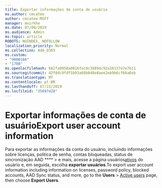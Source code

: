 ```yaml
---
title: Exportar informações de conta de usuário
ms.author: cmcatee
author: cmcatee-MSFT
manager: mnirkhe
ms.date: 07/09/2019
ms.audience: Admin
ms.topic: article
ROBOTS: NOINDEX, NOFOLLOW
localization_priority: Normal
ms.collection: Adm_O365
ms.custom:
- "9000166"
- "1700"
ms.openlocfilehash: 682fa0950a0816fec0c3989dc92a10137e7e7b11
ms.sourcegitcommit: 42f0dc9fdf5b93a68b048e8aee2eb9b6cf66a6eb
ms.translationtype: MT
ms.contentlocale: pt-BR
ms.lasthandoff: 07/15/2019
ms.locfileid: "35697428"
---
```

# <a name="export-user-account-information"></a><span data-ttu-id="22739-102">Exportar informações de conta de usuário</span><span class="sxs-lookup"><span data-stu-id="22739-102">Export user account information</span></span>

<span data-ttu-id="22739-103">Para exportar as informações da conta do usuário, incluindo informações sobre licenças, política de senha, contas bloqueadas, status de sincronização AAD \*\*\*\* > e mais, acesse a página usuários[ativos](https://go.microsoft.com/fwlink/p/?linkid=834822) do usuário e, em seguida, escolha **exportar usuários**.</span><span class="sxs-lookup"><span data-stu-id="22739-103">To export user account information including information on licenses, password policy, blocked accounts, AAD Sync status, and more, go to the **Users** > [Active users](https://go.microsoft.com/fwlink/p/?linkid=834822) page, then choose **Export Users**.</span></span>